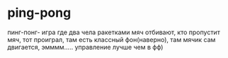 # ping-pong
пинг-понг- игра где два чела ракетками мяч отбивают,
кто пропустит мяч, тот проиграл,
там есть классный фон(наверно),
там мячик сам двигается,
эмммм.....
управление лучше чем в фф)
